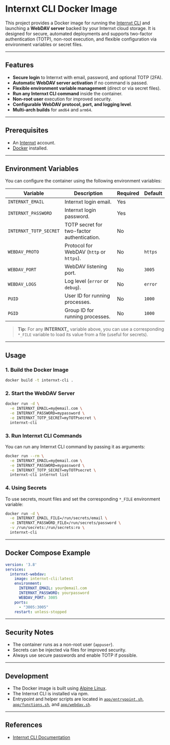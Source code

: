 # Internxt CLI Docker Image

This project provides a Docker image for running the [Internxt CLI](https://github.com/internxt/cli) and launching a **WebDAV server** backed by your Internxt cloud storage. It is designed for secure, automated deployments and supports two-factor authentication (TOTP), non-root execution, and flexible configuration via environment variables or secret files.

---

## Features

- **Secure login** to Internxt with email, password, and optional TOTP (2FA).
- **Automatic WebDAV server activation** if no command is passed.
- **Flexible environment variable management** (direct or via secret files).
- **Run any Internxt CLI command** inside the container.
- **Non-root user** execution for improved security.
- **Configurable WebDAV protocol, port, and logging level**.
- **Multi-arch builds** for `amd64` and `arm64`.

---

## Prerequisites

- An [Internxt](https://internxt.com/) account.
- [Docker](https://docs.docker.com/get-docker/) installed.

---

## Environment Variables

You can configure the container using the following environment variables:

| Variable                     | Description                                                         | Required | Default |
|------------------------------|---------------------------------------------------------------------|----------|---------|
| `INTERNXT_EMAIL`             | Internxt login email.                                               | Yes      |         |
| `INTERNXT_PASSWORD`          | Internxt login password.                                            | Yes      |         |
| `INTERNXT_TOTP_SECRET`       | TOTP secret for two-factor authentication.                          | No       |         |
| `WEBDAV_PROTO`               | Protocol for WebDAV (`http` or `https`).                            | No       | `https` |
| `WEBDAV_PORT`                | WebDAV listening port.                                              | No       | `3005`  |
| `WEBDAV_LOGS`                | Log level (`error` or `debug`).                                     | No       | `error` |
| `PUID`                       | User ID for running processes.                                      | No       | `1000`  |
| `PGID`                       | Group ID for running processes.                                     | No       | `1000`  |

> **Tip:** For any **INTERNXT_** variable above, you can use a corresponding `*_FILE` variable to load its value from a file (useful for secrets).

---

## Usage

### 1. Build the Docker Image

```sh
docker build -t internxt-cli .
```

### 2. Start the WebDAV Server

```sh
docker run -d \
  -e INTERNXT_EMAIL=my@email.com \
  -e INTERNXT_PASSWORD=mypassword \
  -e INTERNXT_TOTP_SECRET=myTOTPsecret \
  internxt-cli
```

### 3. Run Internxt CLI Commands

You can run any Internxt CLI command by passing it as arguments:

```sh
docker run --rm \
  -e INTERNXT_EMAIL=my@email.com \
  -e INTERNXT_PASSWORD=mypassword \
  -e INTERNXT_TOTP_SECRET=myTOTPsecret \
  internxt-cli internxt list
```

### 4. Using Secrets

To use secrets, mount files and set the corresponding `*_FILE` environment variable:

```sh
docker run -d \
  -e INTERNXT_EMAIL_FILE=/run/secrets/email \
  -e INTERNXT_PASSWORD_FILE=/run/secrets/password \
  -v /run/secrets:/run/secrets:ro \
  internxt-cli
```

---

## Docker Compose Example

```yaml
version: '3.8'
services:
  internxt-webdav:
    image: internxt-cli:latest
    environment:
      INTERNXT_EMAIL: your@email.com
      INTERNXT_PASSWORD: yourpassword
      WEBDAV_PORT: 3005
    ports:
      - "3005:3005"
    restart: unless-stopped
```

---

## Security Notes

- The container runs as a non-root user (`appuser`).
- Secrets can be injected via files for improved security.
- Always use secure passwords and enable TOTP if possible.

---

## Development

- The Docker image is built using [Alpine Linux](https://alpinelinux.org/).
- The Internxt CLI is installed via npm.
- Entrypoint and helper scripts are located in [`app/entrypoint.sh`](app/entrypoint.sh), [`app/functions.sh`](app/functions.sh), and [`app/webdav.sh`](app/webdav.sh).

---

## References

- [Internxt CLI Documentation](https://github.com/internxt/cli)